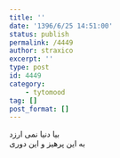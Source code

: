 ```yaml
---
title: ''
date: '1396/6/25 14:51:00'
status: publish
permalink: /4449
author: straxico
excerpt: ''
type: post
id: 4449
category:
    - tytomood
tag: []
post_format: []
---
```

بیا دنیا نمی ارزد  
به این پرهیز و این دوری